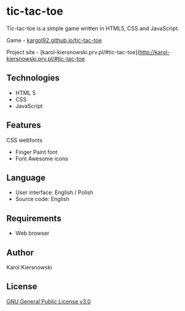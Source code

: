 tic-tac-toe
===========
Tic-tac-toe is a simple game written in HTML5, CSS and JavaScript.

Game - [kargol92.github.io/tic-tac-toe](https://kargol92.github.io/tic-tac-toe)

Project site - [karol-kiersnowski.prv.pl/#tic-tac-toe](http://karol-kiersnowski.prv.pl/#tic-tac-toe

Technologies
------------
* HTML 5
* CSS
* JavaScript


Features
--------
CSS webfonts
* Finger Paint font
* Font Awesome icons

Language
--------
* User interface: English / Polish
* Source code: English

Requirements
------------
* Web browser

Author
------
Karol Kiersnowski

License
-------
[GNU General Public License v3.0](https://github.com/kargol92/tic-tac-toe/blob/master/LICENSE)

